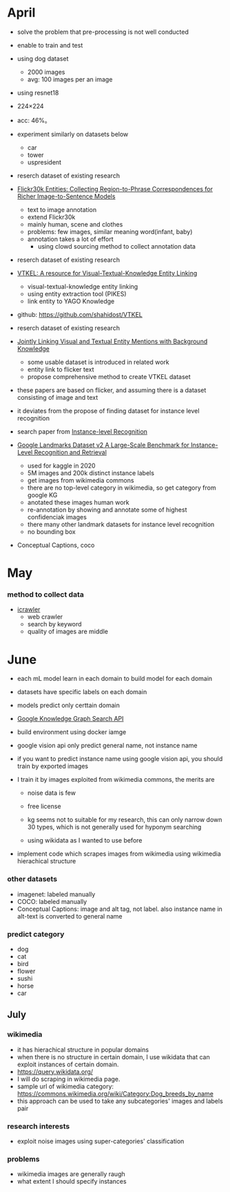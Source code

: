 # April
- solve the problem that pre-processing is not well conducted

- enable to train and test
- using dog dataset
  - 2000 images
  - avg: 100 images per an image
- using resnet18
- 224×224
- acc: 46%。
- experiment similarly on  datasets below 
  -  car
  -  tower
  -  uspresident

- reserch dataset of existing research
- [Flickr30k Entities: Collecting Region-to-Phrase Correspondences for Richer Image-to-Sentence Models](https://arxiv.org/pdf/1505.04870.pdf)
  - text to image annotation
  - extend Flickr30k
  - mainly human, scene and clothes
  - problems: few images, similar meaning word(infant, baby)
  - annotation takes a lot of effort
    - using clowd sourcing method to collect annotation data

- reserch dataset of existing research
- [VTKEL: A resource for Visual-Textual-Knowledge Entity Linking](https://dl.acm.org/doi/pdf/10.1145/3341105.3373958?casa_token=dKJoNPVmxagAAAAA:5fR30eES4eC7qQ5_pYoppkbZiL3baE9JXVC0iz5umy08hlGj8v6IpwiePTXIZ20-l8bw6g4ozSaT)
  - visual-textual-knowledge entity linking
  - using entity extraction tool (PIKES)
  - link entity to YAGO Knowledge
- github: https://github.com/shahidost/VTKEL

- reserch dataset of existing research
- [Jointly Linking Visual and Textual Entity Mentions with Background Knowledge](https://www.ncbi.nlm.nih.gov/pmc/articles/PMC7298199/pdf/978-3-030-51310-8_Chapter_24.pdf)
  - some usable dataset is introduced in related work
  - entity link to flicker text
  - propose comprehensive method to create VTKEL dataset
- these papers are based on flicker, and assuming there is a dataset consisting of image and text
- it deviates from the propose of finding dataset for instance level recognition

- search paper from [Instance-level Recognition](https://towardsdatascience.com/instance-level-recognition-6afa229e2151)
- [Google Landmarks Dataset v2 A Large-Scale Benchmark for Instance-Level Recognition and Retrieval](https://arxiv.org/pdf/2004.01804.pdf)
  - used for kaggle in 2020
  - 5M images and 200k distinct instance labels
  - get images from wikimedia commons
  - there are no top-level category in wikimedia, so get category from google KG
  - anotated these images human work
  - re-annotation by showing and annotate some of highest confidenciak images
  - there many other landmark datasets for instance level recognition
  - no bounding box
- Conceptual Captions, coco

# May
### method to collect data 
- [icrawler](https://icrawler.readthedocs.io/en/latest/)
  - web crawler
  - search by keyword
  - quality of images are middle

# June
- each mL model learn in each domain to build model for each domain
- datasets have specific labels on each domain
- models predict only certtain domain
- [Google Knowledge Graph Search API](https://developers.google.com/knowledge-graph)
- build environment using docker iamge

- google vision api only predict general name, not instance name
- if you want to predict instance name using google vision api, you should train by exported images
- I train it by images exploited from wikimedia commons, the merits are
  - noise data is few
  - free license
  
  - kg seems not to suitable for my research, this can only narrow down 30 types, which is not generally used for hyponym searching
  - using wikidata as I wanted to use before

- implement code which scrapes images from wikimedia using wikimedia hierachical structure

### other datasets
- imagenet: labeled manually
- COCO: labeled manually
- Conceptual Captions: image and alt tag, not label. also instance name in alt-text is converted to general name


### predict category  
- dog
- cat
- bird
- flower
- sushi
- horse
- car

## July
### wikimedia
- it has hierachical structure in popular domains
- when there is no structure in certain domain, I use wikidata that can exploit instances of certain domain.
- https://query.wikidata.org/
- I will do scraping in wikimedia page.
- sample url of wikimedia category: https://commons.wikimedia.org/wiki/Category:Dog_breeds_by_name
- this approach can be used to take any subcategories' images and labels pair

### research interests
- exploit noise images using super-categories' classification

### problems
- wikimedia images are generally raugh
- what extent I should specify instances
